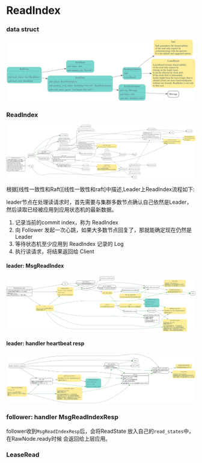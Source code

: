 # ReadIndex

### data struct

![](./dot/read-only-struct.svg)


### ReadIndex

![](./dot/read-only-draft.svg)

根据[线性一致性和Raft][线性一致性和raft]中描述,Leader上ReadIndex流程如下:

leader节点在处理读请求时，首先需要与集群多数节点确认自己依然是Leader，然后读取已经被应用到应用状态机的最新数据。

1. 记录当前的commit index，称为 ReadIndex
2. 向 Follower 发起一次心跳，如果大多数节点回复了，那就能确定现在仍然是 Leader
3. 等待状态机至少应用到 ReadIndex 记录的 Log
4. 执行读请求，将结果返回给 Client


#### leader: MsgReadIndex

![](./dot/MsgReadIndex.svg)

#### leader: handler heartbeat resp

![](./dot/readindex_handle_heartbeat.svg)

### follower: handler MsgReadIndexResp

follower收到`MsgReadIndexResp`后，会将ReadState
放入自己的`read_states`中，在RawNode.ready时候
会返回给上层应用。

### LeaseRead
